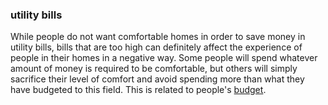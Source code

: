 
### utility bills

While people do not want comfortable homes in order to save 
money in utility bills, bills that are too high can definitely 
affect the experience of people in their homes in a negative way. 
Some people will spend whatever amount of money is required to be 
comfortable, but others will simply sacrifice their level of comfort
and avoid spending more than what they have budgeted to this 
field. This is related to people's [budget](code=budget).